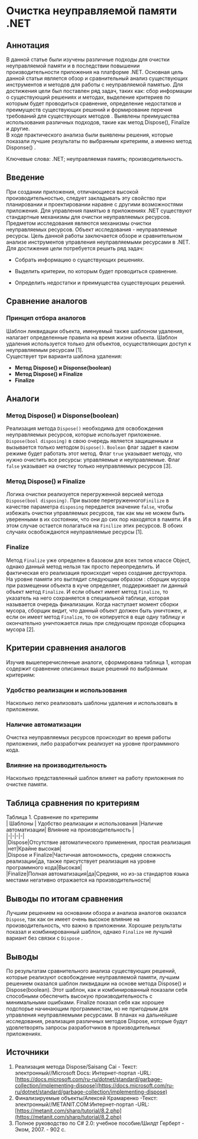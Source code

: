 ﻿
# Очистка неуправляемой памяти .NET  
      
## Аннотация  
В данной статье были изучены различные подходы для очистки неуправляемой памяти и в последствии повышении производительности приложения на платформе .NET. Основная цель данной статьи является обзор и сравнительный анализ существующих инструментов и методов для работы с неуправляемой памятью. Для достижения цели был поставлен ряд задач, таких как: сбор информации о существующий решениях и методах, выделение критериев по которым будет проводиться сравнение, определение недостатков и преимуществ существующих решений и формирование перечня требований для существующих методов . Выявлены преимущества использования различных подходов, такие как метод Dispose(), Finalize и другие.  
В ходе практического анализа были выявлены решения, которые показали лучшие результаты по выбранным критериям, а именно метод Disponse() .  

Ключевые слова: .NET; неуправляемая память; производительность.  
      
## Введение  
При создании приложения, отличающиеся высокой производительностью, следует закладывать эту свойство при планировании и проектировании наравне с другими возможностями приложения. Для управления памятью в приложениях .NET существуют стандартные механизмы для очистки неуправляемых ресурсов.  Предметом исследования являются механизмы очистки неуправляемых ресурсов. Объект исследования - неуправляемые ресурсы. Цель данной работы заключается обзоре и сравнительном анализе инструментов управления неуправляемыми ресурсами в .NET.  
Для достижения цели потребуется решить ряд задач:  
      
* Собрать информацию о существующих решениях.  
      
* Выделить критерии, по которым будет проводиться сравнение.  
      
 * Определить недостатки и преимущества существующих решений.  
      
      
      
## Сравнение аналогов  
      
### Принцип отбора аналогов  
Шаблон ликвидации объекта, именуемый также шаблоном удаления, налагает определенные правила на время жизни объекта. Шаблон удаления используется только для объектов, осуществляющих доступ к неуправляемым ресурсам [1].  
Существует три варианта шаблона удаления:  
*  **Метод Dispose() и Disponse(boolean)**
* **Метод Dispose() и Finalize**
* **Finalize**  
## Аналоги  
### Метод Dispose() и Disponse(boolean)  
Реализация метода `Dispose()` необходима для освобождения неуправляемых ресурсов, которые использует приложение. `Dispose(bool disposing)` в свою очередь является защищенным и вызывается только методом `Dispose()`. `Boolean` флаг задает в каком режиме будет работать этот метод. Флаг `true` указывает методу, что нужно очистить все ресурсы: управляемые и неуправляемые. Флаг `false` указывает на очистку только неуправляемых ресурсов [3]. 
      
### Метод Dispose() и Finalize  
Логика очистки реализуется перегруженной версией метода `Dispose(bool disposing)`. При вызове перегруженного`Finilize` в качестве параметра `disposing` передается значение `false`, чтобы избежать очистки управляемых ресурсов, так как мы не можем быть уверенными в их состоянии, что они до сих пор находятся в памяти. И в этом случае остается полагаться на `Finilize` этих ресурсов. В обоих случаях освобождаются неуправляемые ресурсы [1].  
### Finalize  
Метод `Finalize` уже определен в базовом для всех типов классе Object, однако данный метод нельзя так просто переопределить. И фактическая его реализация происходит через создание деструктора.  
На уровне памяти это выглядит следующим образом : сборщик мусора при размещении объекта в куче определяет, поддерживает ли данный объект метод `Finalize`. И если объект имеет метод `Finalize`, то указатель на него сохраняется в специальной таблице, которая называется очередь финализации. Когда наступает момент сборки мусора, сборщик видит, что данный объект должен быть уничтожен, и если он имеет метод `Finalize`, то он копируется в еще одну таблицу и окончательно уничтожается лишь при следующем проходе сборщика мусора [2]. 
## Критерии сравнения аналогов  
Изучив вышеперечисленные аналоги, сформирована таблица 1, которая содержит сравнение описанных выше решений по выбранным критериям:  
### Удобство реализации и использования  
Насколько легко реализовать шаблоны удаления и использовать в приложении.  
### Наличие автоматизации  
Очистка неуправляемых ресурсов происходит во время работы приложения, либо разработчик реализует на уровне программного кода.
### Влияние на производительность  
Насколько представленный шаблон влияет на работу приложения по очистке памяти.  
## Таблица сравнения по критериям  
Таблица 1. Сравнение по критериям  
| Шаблоны | Удобство реализации и использования |Наличие автоматизации| Влияние на производительность |  
|-|-|-|-|  
|Dispose|Отсутствие автоматического применения, простая реализация |нет|Крайне высокая|   
|Dispose и Finalize|Частичная автономность, средняя сложность реализации|да, также присутствует реализация на уровне программного кода|Высокая|  
|Finalize|Полная автоматизация|да|Средняя, но из-за стандартов языка местами негативно отражается на производительности|  
## Выводы по итогам сравнения  
Лучшим решением на основании обзора и анализа аналогов оказался `Dispose`, так как он имеет очень высокое влияние на производительность, что важно в приложении. Хорошие результаты показал и комбинированный шаблон, однако `Finalize` не лучший вариант без связки с `Dispose` .  
## Выводы  
По результатам сравнительного анализа существующих решений, которые реализуют освобождение неуправляемой памяти, лучшим решением оказался шаблон ликвидации на основе метода Dispose() и Dispose(boolean).  Этот шаблон, как и комбинированный показали себя способными обеспечить высокую производительность с минимальными ошибками. Finalize показал себя как хорошее подспорье начинающим программистам, но не пригодным для управления неуправляемыми ресурсами.   В планах на дальнейшие исследования, реализация различных методов Dispose, которые будут удовлетворять запросы разработчиков в производительных приложениях.  
      
      
## Источники  
 1. Реализация метода Dispose/Saisang Cai - Текст: электронный//Microsoft Docs: Интернет-портал  -URL: [https://docs.microsoft.com/ru-ru/dotnet/standard/garbage-collection/implementing-dispose](https://docs.microsoft.com/ru-ru/dotnet/standard/garbage-collection/implementing-dispose)
 2. Финализируемые объекты/Алексей Крамаренко -Текст: электронный//METANIT.COM:Интернет-портал -URL:[https://metanit.com/sharp/tutorial/8.2.php](https://metanit.com/sharp/tutorial/8.2.php)
 3. Полное руководство по С# 2.0: учебное пособие/Шилдт Герберт - Эком, 2007. - 902 c.

